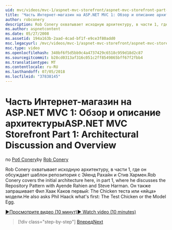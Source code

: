 ```yaml
---
uid: mvc/videos/mvc-1/aspnet-mvc-storefront/aspnet-mvc-storefront-part-1-architectural-discussion-and-overview
title: 'Часть Интернет-магазин на ASP.NET MVC 1: Обзор и описание архитектуры | Документация Майкрософт'
author: robconery
description: Rob Conery охватывает исходную архитектуру, в части 1, где он обсуждает шаблон репозитория с Эйенд Рахайн и Стив Хармен. Кроме того, он запрашивает у Фил...
ms.author: aspnetcontent
ms.date: 05/27/2008
ms.assetid: 194a163b-2aad-4cad-bf1f-e9ce3f80add0
msc.legacyurl: /mvc/videos/mvc-1/aspnet-mvc-storefront/aspnet-mvc-storefront-part-1-architectural-discussion-and-overview
msc.type: video
ms.openlocfilehash: 340bf6f5d5bb9c4a4737429c6518c959d18d2c87
ms.sourcegitcommit: b28cd0313af316c051c2ff8549865bff67f2fbb4
ms.translationtype: MT
ms.contentlocale: ru-RU
ms.lasthandoff: 07/05/2018
ms.locfileid: "37838145"
---
```

<a name="aspnet-mvc-storefront-part-1-architectural-discussion-and-overview"></a><span data-ttu-id="e933a-104">Часть Интернет-магазин на ASP.NET MVC 1: Обзор и описание архитектуры</span><span class="sxs-lookup"><span data-stu-id="e933a-104">ASP.NET MVC Storefront Part 1: Architectural Discussion and Overview</span></span>
====================
<span data-ttu-id="e933a-105">по [Роб Conery](https://github.com/robconery)</span><span class="sxs-lookup"><span data-stu-id="e933a-105">by [Rob Conery](https://github.com/robconery)</span></span>

<span data-ttu-id="e933a-106">Rob Conery охватывает исходную архитектуру, в части 1, где он обсуждает шаблон репозитория с Эйенд Рахайн и Стив Хармен.</span><span class="sxs-lookup"><span data-stu-id="e933a-106">Rob Conery covers the initial architecture here, in part 1, where he discusses the Repository Pattern with Ayende Rahien and Steve Harman.</span></span> <span data-ttu-id="e933a-107">Он также запрашивает Фил Хаак Каков первый: The Chicken теста или «яйца» модели.</span><span class="sxs-lookup"><span data-stu-id="e933a-107">He also asks Phil Haack what's first: The Test Chicken or the Model Egg.</span></span>

[<span data-ttu-id="e933a-108">&#9654;Просмотрите видео (10 минут)</span><span class="sxs-lookup"><span data-stu-id="e933a-108">&#9654; Watch video (10 minutes)</span></span>](https://channel9.msdn.com/Blogs/ASP-NET-Site-Videos/aspnet-mvc-storefront-part-1-architectural-discussion-and-overview)

> [!div class="step-by-step"]
> [<span data-ttu-id="e933a-109">Вперед</span><span class="sxs-lookup"><span data-stu-id="e933a-109">Next</span></span>](aspnet-mvc-storefront-part-2-the-repository-pattern.md)

